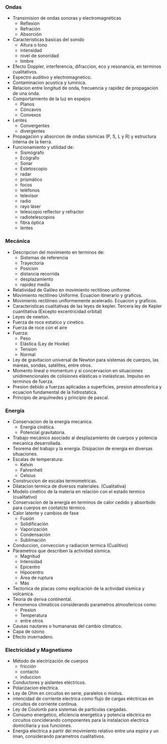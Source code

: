 ### Ondas 

 - Transimision de ondas sonoras y electromagnéticas
   - Reflexión
   - Refración
   - Absorción
 - Características basicas del sonido
   - Altura o tono 
   - intensidad
   - nivel de sonoridad 
   - timbre 
 - Efecto Doppler, interferencia, difraccion, eco y resonancia, en terminos 
 cualitativos.
 - Espectro auditivo y electromagnetico.
 - Contaminacion acustica y luminica.
 - Relacion entre longitud de onda, frecuencia y rapidez de propagacion de una
 onda.
 - Comportamiento de la luz en espejos
   - Planos 
   - Cóncavos
   - Convexos 
 - Lentes 
   - Convergentes
   - divergentes 
 - Propagacion y absorcion de ondas sismicas (P, S, L y R) y estructura interna 
 de la tierra.
 - Funcionamiento y utilidad de:
   - Sismógrafo
   - Ecógrafo
   - Sonar
   - Estetoscopio 
   - radar
   - prismático
   - focos 
   - teléfonos 
   - televisor
   - radio
   - rayo láser
   - telescopio reflector y refractor
   - radiotelescopios 
   - fibra óptica
   - lentes 

### Mecánica
 - Descripcion del movimiento en terminos de:
   - Sistemas de referencia
   - Trayectoria
   - Posicion
   - distancia recorrida
   - desplazamiento
   - rapidez media
 - Relatividad de Galileo en movimiento rectilineo uniforme.
 - Movimiento rectilineo Uniforme. Ecuacion itinerario y graficos.
 - Movimiento rectilineo uniformemente acelerado. Ecuacion y graficos.
 - Caracteristicas cualitativas de las leyes de kepler. Tercera ley de Kepler
 cuantitativa (Excepto excentricidad orbital)
 - Leyes de newton.
 - Fuerza de roce estatico y cinetico.
 - Fuerza de roce con el aire
 - Fuerza:
   - Peso
   - Elástica (Ley de Hooke)
   - Tension
   - Normal
 - Ley de gravitacion universal de Newton para sistemas de cuerpos, las mareas,
 sondas, satélites, entre otros.
 - Momento lineal o momentum y si concervacion en situaciones unidimencionales
 de colisiones elásticas o inelásticas. Impulso en terminos de fuerza.
 - Presion debido a fuerzas aplicadas a superficies, presion atmosferica y 
 ecuacion fundamental de la hidrostatica. 
 - Principio de arquímedes y principio de pascal.

### Energía 

 - Conservacion de la energia mecanica.
   - Energía cinética.
   - Potencial gravitatoria.
 - Trabajo mecánico asociado al desplazamiento de cuerpos y potencia mecanica 
 desarrollada.
 - Teorema del trabajo y la energia. Disipacion de energia en diversas situaciones.
 - Escalas de temperatura:
    - Kelvin
    - Fahrenheit
    - Celsius
 - Construccion de escalas termometricas.
 - Dilatacion termica de diversos materiales. (Cualitativa)
 - Modelo cinético de la materia en relación con el estado termico (cualitativo)
 - Conservacion de la energía en terminos de calor cedido y absorbido para 
 cuerpos en contatcto térmico.
 - Calor latente y cambios de fase
   - Fusión
   - Solidificación
   - Vaporización
   - Condensación 
   - Sublimación
 - Conduccion, conveccion y radiacion termica (Cualitivo)
 - Párametros que describen la actividad sismica.
   - Magnitud
   - Intensidad
   - Epicentro
   - Hipocentro
   - Área de ruptura
   - Más
 - Tectonica de placas como explicacion de la actividad sismica y volcanica.
 - Teoria de deriva continental.
 - Fenomenos climaticos considerando parametros atmosfericos como:
   - Presion
   - Temperatura 
   - entre otros
 - Causas nautares o humananas del cambio climatico.
 - Capa de ozono 
 - Efecto invernadero.

### Electricidad y Magnetismo 
 - Método de electrización de cuerpos
   - fricción 
   - contacto 
   - induccion 
 - Conductores y aislantes eléctricos. 
 - Polarizacion electrica.
 - Ley de Ohm en circuitos en serie, paralelos o mixtos.
 - intencidad de corriente electrica como flujo de cargas eléctricas en 
 circuitos de corriente continua.
 - Ley de Coulomb para sistemas de partículas cargadas.
 - Consumo energetico, eficiencia energetica y potencia eléctrica en circuitos
 conciderando componentes para la instalacion electrica domiciliaria y sus 
 funciones.
 - Energia electrica a partir del movimiento relativo entre una espira y un iman,
 considerando parametros cualitativos.

